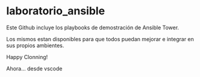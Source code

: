 # laboratorio_ansible


Este Github incluye los playbooks de demostración  de Ansible Tower.

Los mismos estan disponibles para que todos puedan mejorar e integrar en sus propios ambientes.

Happy Clonning!

Ahora... desde vscode